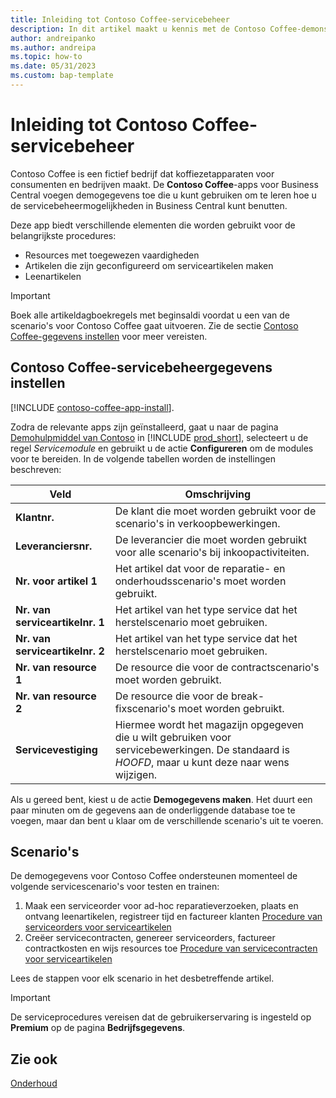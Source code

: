 ```yaml
---
title: Inleiding tot Contoso Coffee-servicebeheer
description: In dit artikel maakt u kennis met de Contoso Coffee-demonstratiegegevens voor servicebeheer.
author: andreipanko
ms.author: andreipa
ms.topic: how-to
ms.date: 05/31/2023
ms.custom: bap-template
---
```


# Inleiding tot Contoso Coffee-servicebeheer

Contoso Coffee is een fictief bedrijf dat koffiezetapparaten voor consumenten en bedrijven maakt. De **Contoso Coffee**-apps voor Business Central voegen demogegevens toe die u kunt gebruiken om te leren hoe u de servicebeheermogelijkheden in Business Central kunt benutten.

Deze app biedt verschillende elementen die worden gebruikt voor de belangrijkste procedures:

- Resources met toegewezen vaardigheden
- Artikelen die zijn geconfigureerd om serviceartikelen maken
- Leenartikelen

> [!IMPORTANT]
> Boek alle artikeldagboekregels met beginsaldi voordat u een van de scenario's voor Contoso Coffee gaat uitvoeren. Zie de sectie [Contoso Coffee-gegevens instellen](#set-up-contoso-coffee-service-management-data) voor meer vereisten.
>
> 
## Contoso Coffee-servicebeheergegevens instellen

[!INCLUDE [contoso-coffee-app-install](../contoso-coffee-app-install.md)].

Zodra de relevante apps zijn geïnstalleerd, gaat u naar de pagina [Demohulpmiddel van Contoso](https://businesscentral.dynamics.com/?page=5194) in [!INCLUDE [prod_short](../../includes/prod_short.md)], selecteert u de regel *Servicemodule* en gebruikt u de actie **Configureren** om de modules voor te bereiden. In de volgende tabellen worden de instellingen beschreven:  

|Veld  |Omschrijving  |
|---------|---------|
|**Klantnr.**  |De klant die moet worden gebruikt voor de scenario's in verkoopbewerkingen.|
|**Leveranciersnr.**  |De leverancier die moet worden gebruikt voor alle scenario's bij inkoopactiviteiten.|
|**Nr. voor artikel 1**  |Het artikel dat voor de reparatie- en onderhoudsscenario's moet worden gebruikt.|
|**Nr. van serviceartikelnr. 1**  |Het artikel van het type service dat het herstelscenario moet gebruiken.|
|**Nr. van serviceartikelnr. 2**  |Het artikel van het type service dat het herstelscenario moet gebruiken.|
|**Nr. van resource 1**  |De resource die voor de contractscenario's moet worden gebruikt.|
|**Nr. van resource 2**  |De resource die voor de break-fixscenario's moet worden gebruikt.|
|**Servicevestiging** |Hiermee wordt het magazijn opgegeven die u wilt gebruiken voor servicebewerkingen. De standaard is *HOOFD*, maar u kunt deze naar wens wijzigen.|


Als u gereed bent, kiest u de actie **Demogegevens maken**. Het duurt een paar minuten om de gegevens aan de onderliggende database toe te voegen, maar dan bent u klaar om de verschillende scenario's uit te voeren.  

## Scenario's

De demogegevens voor Contoso Coffee ondersteunen momenteel de volgende servicescenario's voor testen en trainen:

1. Maak een serviceorder voor ad-hoc reparatieverzoeken, plaats en ontvang leenartikelen, registreer tijd en factureer klanten [Procedure van serviceorders voor serviceartikelen](service-basic-flow-order.md)
2. Creëer servicecontracten, genereer serviceorders, factureer contractkosten en wijs resources toe [Procedure van servicecontracten voor serviceartikelen](service-contract-flow.md)

Lees de stappen voor elk scenario in het desbetreffende artikel.  

> [!IMPORTANT]
> De serviceprocedures vereisen dat de gebruikerservaring is ingesteld op **Premium** op de pagina **Bedrijfsgegevens**.


## Zie ook

[Onderhoud](../../service-service.md)
